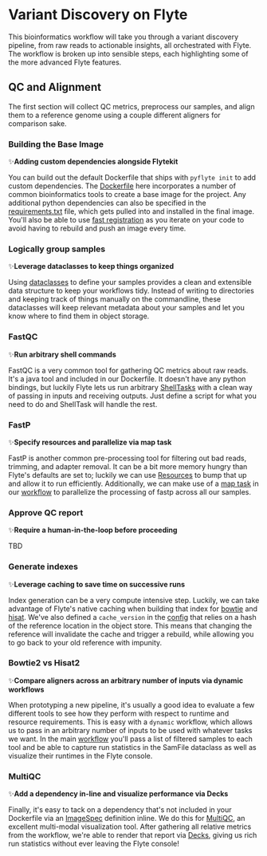 # Variant Discovery on Flyte

This bioinformatics workflow will take you through a variant discovery pipeline, from raw reads to actionable insights, all orchestrated with Flyte. The workflow is broken up into sensible steps, each highlighting some of the more advanced Flyte features.

## QC and Alignment

The first section will collect QC metrics, preprocess our samples, and align them to a reference genome using a couple different aligners for comparison sake. 

### Building the Base Image
✨**Adding custom dependencies alongside Flytekit**

You can build out the default Dockerfile that ships with `pyflyte init` to add custom dependencies. The [Dockerfile](Dockerfile) here incorporates a number of common bioinformatics tools to create a base image for the project. Any additional python dependencies can also be specified in the [requirements.txt](requirements.txt) file, which gets pulled into and installed in the final image. You'll also be able to use [fast registration](https://docs.flyte.org/projects/cookbook/en/latest/getting_started/package_register.html#fast-registration) as you iterate on your code to avoid having to rebuild and push an image every time.

### Logically group samples
✨**Leverage dataclasses to keep things organized**

Using [dataclasses](workflows/sample_types.py) to define your samples provides a clean and extensible data structure to keep your workflows tidy. Instead of writing to directories and keeping track of things manually on the commandline, these dataclasses will keep relevant metadata about your samples and let you know where to find them in object storage.

### FastQC
✨**Run arbitrary shell commands**

FastQC is a very common tool for gathering QC metrics about raw reads. It's a java tool and included in our Dockerfile. It doesn't have any python bindings, but luckily Flyte lets us run arbitrary [ShellTasks](workflows/fastqc.py) with a clean way of passing in inputs and receiving outputs. Just define a script for what you need to do and ShellTask will handle the rest.

### FastP
✨**Specify resources and parallelize via map task**

FastP is another common pre-processing tool for filtering out bad reads, trimming, and adapter removal. It can be a bit more memory hungry than Flyte's defaults are set to; luckily we can use [Resources](workflows/fastp.py) to bump that up and allow it to run efficiently. Additionally, we can make use of a [map task](https://docs.flyte.org/projects/flytekit/en/latest/_modules/flytekit/core/array_node_map_task.html) in our [workflow](workflows/alignment.py) to parallelize the processing of fastp across all our samples. 

### Approve QC report
✨**Require a human-in-the-loop before proceeding**

TBD

### Generate indexes
✨**Leverage caching to save time on successive runs**

Index generation can be a very compute intensive step. Luckily, we can take advantage of Flyte's native caching when building that index for [bowtie](workflows/bowtie2.py) and [hisat](workflows/hisat2.py). We've also defined a `cache_version` in the [config](workflows/config.py) that relies on a hash of the reference location in the object store. This means that changing the reference will invalidate the cache and trigger a rebuild, while allowing you to go back to your old reference with impunity.

### Bowtie2 vs Hisat2
✨**Compare aligners across an arbitrary number of inputs via dynamic workflows**

When prototyping a new pipeline, it's usually a good idea to evaluate a few different tools to see how they perform with respect to runtime and resource requirements. This is easy with a `dynamic` workflow, which allows us to pass in an arbitrary number of inputs to be used with whatever tasks we want. In the main [workflow](workflows/alignment.py) you'll pass a list of filtered samples to each tool and be able to capture run statistics in the SamFile dataclass as well as visualize their runtimes in the Flyte console.

### MultiQC
✨**Add a dependency in-line and visualize performance via Decks**

Finally, it's easy to tack on a dependency that's not included in your Dockerfile via an [ImageSpec](https://docs.flyte.org/projects/cookbook/en/latest/auto_examples/customizing_dependencies/image_spec.html#image-spec-example) definition inline. We do this for [MultiQC](workflows/multiqc.py), an excellent multi-modal visualization tool. After gathering all relative metrics from the workflow, we're able to render that report via [Decks](https://docs.flyte.org/projects/cookbook/en/latest/auto_examples/development_lifecycle/decks.html), giving us rich run statistics without ever leaving the Flyte console!
